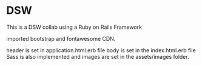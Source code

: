 # DSW

This is a DSW collab using a Ruby on Rails Framework

imported bootstrap and fontawesome CDN.

header is set in application.html.erb file
body is set in the index.html.erb file
Sass is also implemented and images are set in the assets/images folder.
